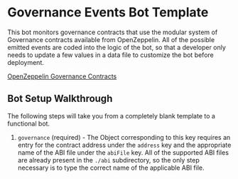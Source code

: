 # Governance Events Bot Template

This bot monitors governance contracts that use the modular system of Governance contracts
available from OpenZeppelin.  All of the possible emitted events are coded into the logic of the
bot, so that a developer only needs to update a few values in a data file to customize the
bot before deployment.

[OpenZeppelin Governance Contracts](https://docs.openzeppelin.com/contracts/4.x/api/governance)

## Bot Setup Walkthrough

The following steps will take you from a completely blank template to a functional bot.

1. `governance` (required) - The Object corresponding to this key requires an entry for the contract
address under the `address` key and the appropriate name of the ABI file under the `abiFile` key.  All
of the supported ABI files are already present in the `./abi` subdirectory, so the only step necessary
is to type the correct name of the applicable ABI file.
